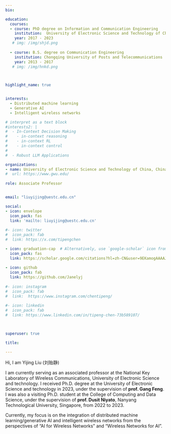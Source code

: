 ```yaml
---
bio: 

education:
  courses:
  - course: PhD degree on Information and Communication Engineering
    institution:  University of Electronic Science and Technology of China
    year: 2017 - 2023  
   # img: /img/shjd.png
    
  - course: B.S. degree on Communication Engineering 
    institution: Chongqing University of Posts and Telecommunications
    year: 2013 - 2017
   # img: /img/hnkd.png


    
highlight_name: true


interests:
  - Distributed machine learning
  - Generative AI
  - Intelligent wireless networks

# interpret as a text block
#interests2: | 
#  - In-Context Decision Making
#    - in-context reasoning
#    - in-context RL
#    - in-context control
#
#  - Robust LLM Applications

organizations:
- name: University of Electronic Science and Technology of China, China
#  url: https://www.gwu.edu/
  
role: Associate Professor


email: "liuyijing@uestc.edu.cn"

social:
- icon: envelope
  icon_pack: fas
  link: 'mailto: liuyijing@uestc.edu.cn'
  
#- icon: twitter
#  icon_pack: fab
#  link: https://x.com/tipengchen

- icon: graduation-cap  # Alternatively, use `google-scholar` icon from `ai` icon pack
  icon_pack: fas
  link: https://scholar.google.com/citations?hl=zh-CN&user=9EKamogAAAAJ&view_op=list_works&sortby=pubdate
  
- icon: github
  icon_pack: fab
  link: https://github.com/Janelyj
  
#- icon: instagram
#  icon_pack: fab
#  link:  https://www.instagram.com/chentipeng/
  
#- icon: linkedin
#  icon_pack: fab
#  link: https://www.linkedin.com/in/tipeng-chen-73b589107/
    


superuser: true

title: 

---
```


Hi, I am Yijing Liu (刘贻静)

I am currently serving as an associated professor at the National Key Laboratory of Wireless Communications, University of Electronic Science and technology. I received Ph.D. degree at the University of Electronic Science and technology in 2023, under the supervision of **prof. Gang Feng**. I was also a visiting Ph.D. student at the College of Computing and Data Science, under the supervision of **prof. Dusit Niyato**, Nanyang Technological University, Singapore, from 2022 to 2023.


Currently, my focus is on the integration of distributed machine learning/generative AI and intelligent wireless networks from the perspectives of “AI for Wireless Networks” and “Wireless Networks for AI”. 
